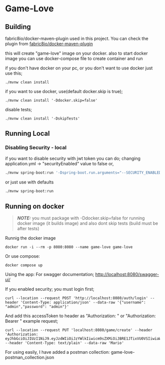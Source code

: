 # Game-Love


## Building

fabric8io/docker-maven-plugin used in this project. You can check the plugin from  [fabric8io/docker-maven-plugin](https://dmp.fabric8.io/)

this will create "game-love" image on your docker. also to start docker image you 
can use docker-compose file to create container and run

if you don't have docker on your pc, or you don't want to use docker
just use this; 
```shell script
./mvnw clean install 
```

if you want to use docker, use(default docker.skip is true);
```shell script
./mvnw clean install '-Ddocker.skip=false'
```


disable tests;
```shell script
./mvnw clean install '-DskipTests'
```
## Running Local
### Disabling Security - local

if you want to disable security with jwt token you can do;
changing application.yml -> "securityEnabled" value to false or,

```bash
./mvnw spring-boot:run '-Dspring-boot.run.arguments="--SECURITY_ENABLED=false"'
```
or just use with defaults
```bash
./mvnw spring-boot:run
```
## Running on docker
> **_NOTE:_** you must package with -Ddocker.skip=false for running docker image (it builds image)
> and also dont skip tests (build must be after tests)

Runnig the docker image

```shell script
docker run -i --rm -p 8080:8080 --name game-love game-love
```
Or use compose:
```shell script
docker compose up
```

Using the app:
For swagger documentation; 
[http://localhost:8080/swagger-ui/](http://localhost:8080/swagger-ui/)

If you enabled security; you must login first;
```shell script
curl --location --request POST 'http://localhost:8080/auth/login' --header 'Content-Type: application/json' --data-raw '{"username": "admin","password": "admin"}'
```
And add this accessToken to header as "Authorization: <accessToken>" or "Authorization: Bearer <accessToken>"
example request;
```shell script
curl --location --request PUT 'localhost:8080/game/create' --header 'Authorization: eyJhbGciOiJIUzI1NiJ9.eyJzdWIiOiJzYWlkIiwicm9sZXMiOiJBRE1JTixVU0VSIiwiaWF0IjoxNjM5OTQ3NDYzLCJleHAiOjE2Mzk5NTEwNjN9.AjINiESnOG9FMuwiwN19WA6ncli_X52X6LpDP8edZYo' --header 'Content-Type: text/plain' --data-raw 'Mario'
```
For using easily, I have added a postman collection: game-love-postman_collection.json





